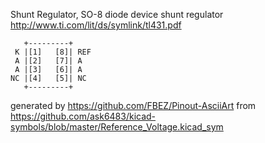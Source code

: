 Shunt Regulator, SO-8
diode device shunt regulator
http://www.ti.com/lit/ds/symlink/tl431.pdf


	   +---------+
	 K |[1]   [8]| REF
	 A |[2]   [7]| A
	 A |[3]   [6]| A
	NC |[4]   [5]| NC
	   +---------+


generated by https://github.com/FBEZ/Pinout-AsciiArt from https://github.com/ask6483/kicad-symbols/blob/master/Reference_Voltage.kicad_sym